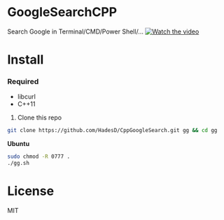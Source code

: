 # GoogleSearchCPP

Search Google in Terminal/CMD/Power Shell/...
[![Watch the video](https://i.ytimg.com/vi/ap5jCM9ACQI/hqdefault.jpg)](https://youtu.be/ap5jCM9ACQI)

# Install

### Required

- libcurl
- C++11

1. Clone this repo

```bash
git clone https://github.com/HadesD/CppGoogleSearch.git gg && cd gg
```

**Ubuntu**

```bash
sudo chmod -R 0777 .
./gg.sh
```

# License

MIT
